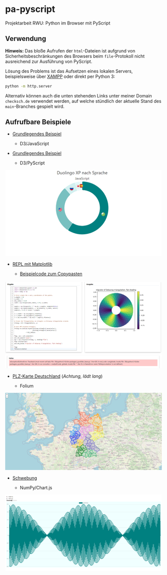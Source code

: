 # pa-pyscript

Projektarbeit RWU: Python im Browser mit PyScript

## Verwendung

**Hinweis:** Das bloße Aufrufen der `html`-Dateien ist aufgrund von Sicherheitsbeschränkungen des Browsers beim `file`-Protokoll nicht ausreichend zur Ausführung von PyScript.

Lösung des Problems ist das Aufsetzen eines lokalen Servers, beispielsweise über [XAMPP](https://www.apachefriends.org/de/index.html) oder direkt per Python 3:

```sh
python -m http.server
```

Alternativ können auch die unten stehenden Links unter meiner Domain `checksch.de` verwendet werden, auf welche stündlich der aktuelle Stand des `main`-Branches gespielt wird.

## Aufrufbare Beispiele

- [Grundlegendes Beispiel](https://checksch.de/pa-pyscript/basic-example/javascript.html)

  - D3/JavaScript

- [Grundlegendes Beispiel](https://checksch.de/pa-pyscript/basic-example/pyscript.html)

  - D3/PyScript

![JS Demo](https://raw.githubusercontent.com/marvinscham/pa-pyscript/main/basic-example/basic-example.png)

- [REPL mit Matplotlib](https://checksch.de/pa-pyscript/repl/repl.html)

  - [Beispielcode zum Copypasten](https://raw.githubusercontent.com/marvinscham/pa-pyscript/main/repl/matplotlib-example.py)

![REPL](https://raw.githubusercontent.com/marvinscham/pa-pyscript/main/repl/repl.png)

- [PLZ-Karte Deutschland](https://checksch.de/pa-pyscript/map/map.html) (_Achtung, lädt lang_)

  - Folium

![Map](https://raw.githubusercontent.com/marvinscham/pa-pyscript/main/map/map.png)

- [Schwebung](https://checksch.de/pa-pyscript/wave/wave.html)

  - NumPy/Chart.js

![Wave](https://raw.githubusercontent.com/marvinscham/pa-pyscript/main/wave/wave.png)

